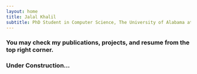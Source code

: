 ```yaml
---
layout: home
title: Jalal Khalil
subtitle: PhD Student in Computer Science, The University of Alabama at Birmingham, AL
---
```

### You may check my publications, projects, and resume from the top right corner. 

### Under Construction...
